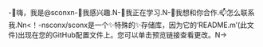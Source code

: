 -👋嗨，我是@sconxn-👀我感兴趣.N-🌱我正在学习.N-💞️我想和你合作.📫怎么联系我.Nn<！-nsconx/sconx是一个✨特殊的✨存储库，因为它的‘README.m’(此文件)出现在您的GitHub配置文件上。您可以单击预览链接查看更改。N->
